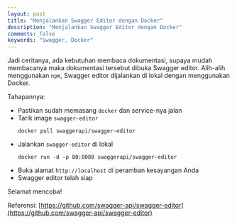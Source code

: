 ```yaml
---
layout: post
title: "Menjalankan Swagger Editor dengan Docker"
description: "Menjalankan Swagger Editor dengan Docker"
comments: false
keywords: "Swagger, Docker"
---
```


Jadi ceritanya, ada kebutuhan membaca dokumentasi, supaya mudah membacanya  maka dokumentasi tersebut dibuka Swagger editor. Alih-alih menggunakan `npm`, Swagger editor dijalankan di lokal dengan menggunakan Docker.

Tahapannya:

* Pastikan sudah memasang `docker` dan service-nya jalan
* Tarik image `swagger-editor`
  ```
  docker pull swaggerapi/swagger-editor
  ```
* Jalankan `swagger-editor` di lokal
  ```
  docker run -d -p 80:8080 swaggerapi/swagger-editor
  ```
* Buka alamat `http://localhost` di peramban kesayangan Anda
* Swagger editor telah siap

Selamat mencoba!

Referensi: [https://github.com/swagger-api/swagger-editor](https://github.com/swagger-api/swagger-editor)
